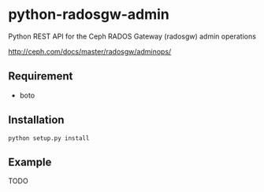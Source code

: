 # python-radosgw-admin

Python REST API for the Ceph RADOS Gateway (radosgw) admin operations

http://ceph.com/docs/master/radosgw/adminops/

## Requirement

- boto

## Installation

    python setup.py install


## Example

TODO

